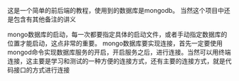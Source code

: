 这是一个简单的前后端的教程，使用到的数据库是mongodb。
当然这个项目中还是包含有其他备注的讲义

mongo数据库的启动，每一次都要指定具体的启动文件，或者手动指定数据库的位置才能启动，这点非常的重要。
mongo数据库要实现连接，首先一定要使用mongod命令实现数据库服务的开启，开启服务之后，进行连接。当然可以用终端连接，这主要是学习和测试的一种方便的连接方式，还有主要的连接方式，就是代码接口的方式进行连接
